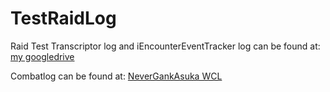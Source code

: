 # TestRaidLog

Raid Test Transcriptor log and iEncounterEventTracker log can be found at: [my googledrive](https://drive.google.com/drive/folders/0Byr1HxG__diSeDVaXzQxYkRrRnM?resourcekey=0-CFGISPspVp1tcyrPExdR3g&usp=sharing)

Combatlog can be found at: [NeverGankAsuka WCL](https://www.warcraftlogs.com/guilds/12968/)

